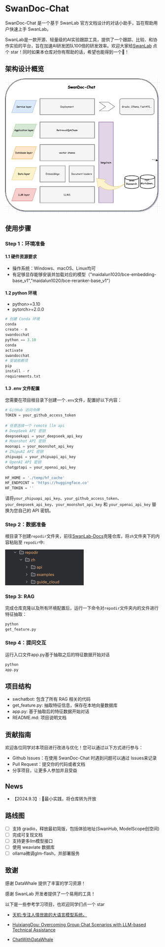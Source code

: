 # SwanDoc-Chat

SwanDoc-Chat 是一个基于 SwanLab 官方文档设计的对话小助手，旨在帮助用户快速上手 SwanLab。

SwanLab是一款开源、轻量级的AI实验跟踪工具，提供了一个跟踪、比较、和协作实验的平台，旨在加速AI研发团队100倍的研发效率。欢迎大家给[SwanLab](https://github.com/SwanHubX/SwanLab)
点个 star！同时如果本仓库对你有帮助的话，希望也能得到一个🌟！

## 架构设计概览

![架构概览](./assets/structure.png)

## 使用步骤

### Step 1：环境准备

#### 1.1 硬件资源要求

* 操作系统：Windows、macOS、Linux均可
* 有足够显存能够安装并加载对应的模型（"maidalun1020/bce-embedding-base_v1","maidalun1020/bce-reranker-base_v1"）

#### 1.2 python 环境

* python>=3.10
* pytorch>=2.0.0

```python
# 创建 Conda 环境
conda
create - n
swandocchat
python == 3.10
conda
activate
swandocchat
# 安装依赖项
pip
install - r
requirements.txt
```

#### 1.3 .env 文件配置

您需要在项目根目录下创建一个`.env`文件，配置好以下内容：

```python
# GitHub 访问令牌
TOKEN = your_github_access_token

# 任意选择一个 remote llm api
# DeepSeek API 密钥
deepseekapi = your_deepseek_api_key
# Moonshot API 密钥
moonapi = your_moonshot_api_key
# ZhipuAI API 密钥
zhipuapi = your_zhipuapi_api_key
# OpenAI API 密钥
chatgptapi = your_openai_api_key

HF_HOME = './temp/hf_cache'
HF_ENDPOINT = 'https://huggingface.co'
HF_TOKEN = ''
```

请将`your_zhipuapi_api_key`、`your_github_access_token`、`your_deepseek_api_key`、`your_moonshot_api_key` 和
`your_openai_api_key` 替换为您自己的 API 密钥。

### Step 2：数据准备

根目录下创建`repodir`文件夹，前往[SwanLab-Docs](https://github.com/SwanHubX/SwanLab-Docs)克隆仓库，将`zh`文件夹下的内容粘贴至
`repodir`中:

![image](./assets/file.png)

### Step 3: RAG

完成仓库克隆以及所有环境配置后，运行一下命令对`repodir`文件夹内的文件进行特征抽取：

```python
python
get_feature.py
```

### Step 4：提问交互

运行入口文件app.py基于抽取之后的特征数据开始对话

```python
python
app.py
```

## 项目结构

- swchatbot: 包含了所有 RAG 相关的代码
- get_feature.py: 抽取特征信息，保存在本地向量数据库
- app.py: 基于抽取后的特征数据开始对话
- README.md: 项目说明文档

## 贡献指南

欢迎各位同学对本项目进行改进与优化！您可以通过以下方式进行参与：

* Github Issues：在使用 SwanDoc-Chat 时遇到问题可以通过 Issues来记录
* Pull Request：提交你的代码或者文档
* 分享项目，让更多人参加并且受益

## News

- 【2024.9.3】: 🚀最小实践，将仓库转为开放

## 路线图

- [ ] 支持 gradio，释放最初简版，包括体验地址(SwanHub, ModelScope创空间)
- [ ] 完成可复现文档
- [ ] 支持更多llm模型接口
- [ ] 使用 weaviate 数据库
- [ ] ollama微调glm-flash，并部署服务

## 致谢

感谢 DataWhale 提供了丰富的学习资源！

感谢 SwanLab 开发者提供了一个易用的工具！

以下是一些参考学习项目，也欢迎同学们点一个 star

- [天机:专注人情世故的大语言模型系统。](https://github.com/SocialAI-tianji/Tianji)

- [HuixiangDou: Overcoming Group Chat Scenarios with LLM-based Technical Assistance](https://github.com/InternLM/HuixiangDou)

- [ChatWithDataWhale](https://github.com/sanbuphy/ChatWithDatawhale)
